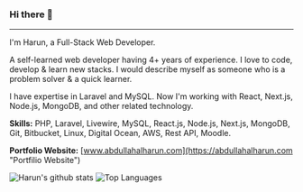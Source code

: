 ### Hi there 👋
---
I'm Harun, a Full-Stack Web Developer.

A self-learned web developer having 4+ years of experience. I love to code, develop & learn new stacks. I would describe myself as someone who is a problem solver & a quick learner. 

I have expertise in Laravel and MySQL. Now I'm working with React, Next.js, Node.js, MongoDB, and other related technology.

**Skills:**
PHP, Laravel, Livewire, MySQL, React.js, Node.js, Next.js, MongoDB, Git, Bitbucket, Linux, Digital Ocean, AWS, Rest API, Moodle.

**Portfolio Website:** [www.abdullahalharun.com](https://abdullahalharun.com "Portfilio Website")

![Harun's github stats](https://github-readme-stats.vercel.app/api?username=abdullahalharun&show_icons=true&count_private=true&line_height=40)
![Top Languages](https://github-readme-stats.vercel.app/api/top-langs/?username=abdullahalharun&hide=html)



